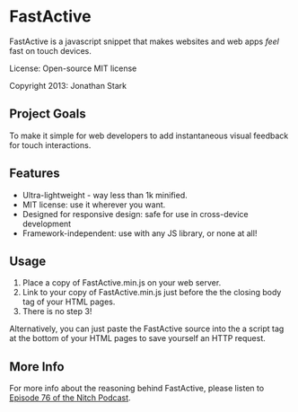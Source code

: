 FastActive
==========

FastActive is a javascript snippet that makes websites and web apps *feel* fast on touch devices. 

License: Open-source MIT license

Copyright 2013: Jonathan Stark

## Project Goals

To make it simple for web developers to add instantaneous visual feedback for touch interactions. 

## Features

* Ultra-lightweight - way less than 1k minified.
* MIT license: use it wherever you want.
* Designed for responsive design: safe for use in cross-device development
* Framework-independent: use with any JS library, or none at all!

## Usage

1. Place a copy of FastActive.min.js on your web server.
2. Link to your copy of FastActive.min.js just before the the closing body tag of your HTML pages. 
3. There is no step 3!

Alternatively, you can just paste the FastActive source into the a script tag at the bottom of your HTML pages to save yourself an HTTP request. 

## More Info

For more info about the reasoning behind FastActive, please listen to [Episode 76 of the Nitch Podcast](http://nitch.cc/podcast/episode-76-tickle-class).
